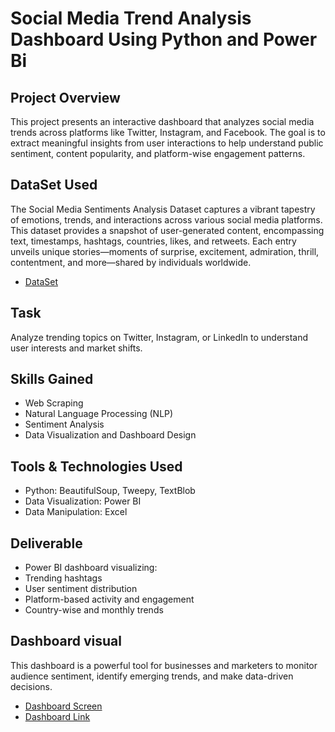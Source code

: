 # Social Media Trend Analysis Dashboard Using Python and Power Bi
## Project Overview
This project presents an interactive dashboard that analyzes social media trends across platforms like Twitter, Instagram, and Facebook. The goal is to extract meaningful insights from user interactions to help understand public sentiment, content popularity, and platform-wise engagement patterns.

## DataSet Used
The Social Media Sentiments Analysis Dataset captures a vibrant tapestry of emotions, trends, and interactions across various social media platforms. This dataset provides a snapshot of user-generated content, encompassing text, timestamps, hashtags, countries, likes, and retweets. Each entry unveils unique stories—moments of surprise, excitement, admiration, thrill, contentment, and more—shared by individuals worldwide.
- <a href= "https://github.com/sohail06015/FUTURE_DS_01/blob/main/sentimentdataset.csv"> DataSet </a>

## Task
Analyze trending topics on Twitter, Instagram, or LinkedIn to understand user interests and market shifts.

## Skills Gained
- Web Scraping
- Natural Language Processing (NLP)
- Sentiment Analysis
- Data Visualization and Dashboard Design

## Tools & Technologies Used
 - Python: BeautifulSoup, Tweepy, TextBlob
 - Data Visualization: Power BI
 - Data Manipulation: Excel

## Deliverable
 - Power BI dashboard visualizing:
 - Trending hashtags
 - User sentiment distribution
 - Platform-based activity and engagement
 - Country-wise and monthly trends

 ## Dashboard visual
 This dashboard is a powerful tool for businesses and marketers to monitor audience sentiment, identify emerging trends, and make data-driven decisions.
- <a href="https://github.com/sohail06015/FUTURE_DS_01/blob/main/Screenshot%202025-06-01%20165606.png"> Dashboard Screen </a>
- <a href="https://app.powerbi.com/view?r=eyJrIjoiYjFiYTg4YjMtNmM5NS00NDI3LWI4MWYtNjA4YjliZWFhNzIzIiwidCI6ImJhZDEyODY0LTkxM2UtNGI5OS04N2Q2LWI4ZDJhZDQ1OWUyNyIsImMiOjEwfQ%3D%3D"> Dashboard Link </a>
